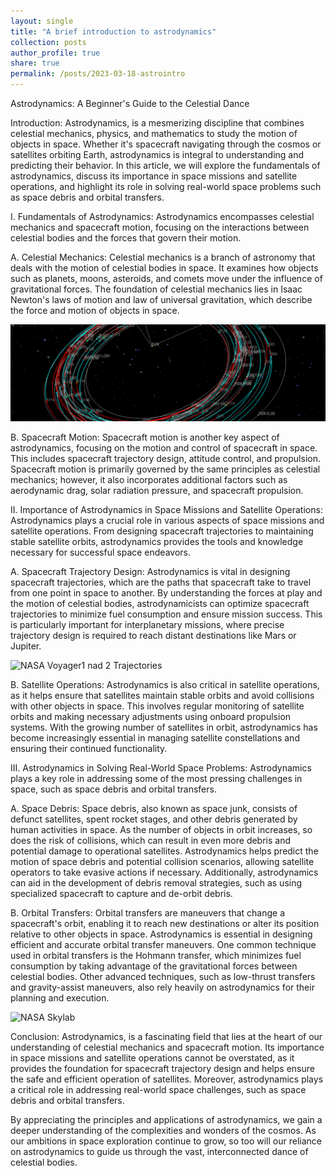```yaml
---
layout: single
title: "A brief introduction to astrodynamics"
collection: posts 
author_profile: true
share: true
permalink: /posts/2023-03-18-astrointro
---
```


Astrodynamics: A Beginner's Guide to the Celestial Dance

Introduction:
Astrodynamics, is a mesmerizing discipline that combines celestial mechanics, physics, and mathematics to study the motion of objects in space. Whether it's spacecraft navigating through the cosmos or satellites orbiting Earth, astrodynamics is integral to understanding and predicting their behavior. In this article, we will explore the fundamentals of astrodynamics, discuss its importance in space missions and satellite operations, and highlight its role in solving real-world space problems such as space debris and orbital transfers.

I. Fundamentals of Astrodynamics:
Astrodynamics encompasses celestial mechanics and spacecraft motion, focusing on the interactions between celestial bodies and the forces that govern their motion.

A. Celestial Mechanics:
Celestial mechanics is a branch of astronomy that deals with the motion of celestial bodies in space. It examines how objects such as planets, moons, asteroids, and comets move under the influence of gravitational forces. The foundation of celestial mechanics lies in Isaac Newton's laws of motion and law of universal gravitation, which describe the force and motion of objects in space.

![NASA Copernicus Trajectory Design](/images/copernicus-image-Nasa.png)

B. Spacecraft Motion:
Spacecraft motion is another key aspect of astrodynamics, focusing on the motion and control of spacecraft in space. This includes spacecraft trajectory design, attitude control, and propulsion. Spacecraft motion is primarily governed by the same principles as celestial mechanics; however, it also incorporates additional factors such as aerodynamic drag, solar radiation pressure, and spacecraft propulsion.

II. Importance of Astrodynamics in Space Missions and Satellite Operations:
Astrodynamics plays a crucial role in various aspects of space missions and satellite operations. From designing spacecraft trajectories to maintaining stable satellite orbits, astrodynamics provides the tools and knowledge necessary for successful space endeavors.

A. Spacecraft Trajectory Design:
Astrodynamics is vital in designing spacecraft trajectories, which are the paths that spacecraft take to travel from one point in space to another. By understanding the forces at play and the motion of celestial bodies, astrodynamicists can optimize spacecraft trajectories to minimize fuel consumption and ensure mission success. This is particularly important for interplanetary missions, where precise trajectory design is required to reach distant destinations like Mars or Jupiter.

![NASA Voyager1 nad 2 Trajectories](/images/04-voyager-1and2-nasa.jpeg)

B. Satellite Operations:
Astrodynamics is also critical in satellite operations, as it helps ensure that satellites maintain stable orbits and avoid collisions with other objects in space. This involves regular monitoring of satellite orbits and making necessary adjustments using onboard propulsion systems. With the growing number of satellites in orbit, astrodynamics has become increasingly essential in managing satellite constellations and ensuring their continued functionality.

III. Astrodynamics in Solving Real-World Space Problems:
Astrodynamics plays a key role in addressing some of the most pressing challenges in space, such as space debris and orbital transfers.

A. Space Debris:
Space debris, also known as space junk, consists of defunct satellites, spent rocket stages, and other debris generated by human activities in space. As the number of objects in orbit increases, so does the risk of collisions, which can result in even more debris and potential damage to operational satellites. Astrodynamics helps predict the motion of space debris and potential collision scenarios, allowing satellite operators to take evasive actions if necessary. Additionally, astrodynamics can aid in the development of debris removal strategies, such as using specialized spacecraft to capture and de-orbit debris.

B. Orbital Transfers:
Orbital transfers are maneuvers that change a spacecraft's orbit, enabling it to reach new destinations or alter its position relative to other objects in space. Astrodynamics is essential in designing efficient and accurate orbital transfer maneuvers. One common technique used in orbital transfers is the Hohmann transfer, which minimizes fuel consumption by taking advantage of the gravitational forces between celestial bodies. Other advanced techniques, such as low-thrust transfers and gravity-assist maneuvers, also rely heavily on astrodynamics for their planning and execution.

![NASA Skylab](/images/skylab_nasa.jpeg)

Conclusion:
Astrodynamics, is a fascinating field that lies at the heart of our understanding of celestial mechanics and spacecraft motion. Its importance in space missions and satellite operations cannot be overstated, as it provides the foundation for spacecraft trajectory design and helps ensure the safe and efficient operation of satellites. Moreover, astrodynamics plays a critical role in addressing real-world space challenges, such as space debris and orbital transfers.

By appreciating the principles and applications of astrodynamics, we gain a deeper understanding of the complexities and wonders of the cosmos. As our ambitions in space exploration continue to grow, so too will our reliance on astrodynamics to guide us through the vast, interconnected dance of celestial bodies.

<!-- Add a reference section (small heading)
===
References:
[1] https://www.nasa.gov/audience/forstudents/k-4/stories/nasa-knows/what-is-astrodynamics-k4.html
[1] https://www.nasa.gov/audience/forstudents/k-4/stories/nasa-knows/what-is-astrodynamics-k4.html -->



